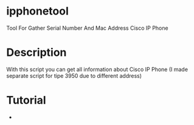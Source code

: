 # ipphonetool
Tool For Gather Serial Number And Mac Address Cisco IP Phone
# Description
With this script you can get all information about Cisco IP Phone (I made separate script for tipe 3950 due to different address)
# Tutorial
* 


